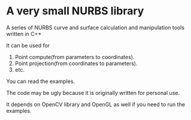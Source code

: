 # A very small NURBS library

A series of NURBS curve and surface calculation and manipulation tools written in C++

It can be used for

1. Point compute(from parameters to coordinates).
2. Point projection(from coordinates to parameters).
3. etc.

You can read the examples.

The code may be ugly because it is originally written for personal use.

It depends on OpenCV library and OpenGL as well if you need to run the examples.
